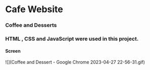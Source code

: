 # Cafe Website

### Coffee and Desserts


### HTML , CSS and JavaScript were used in this project.

#### Screen
![](Coffee and Dessert - Google Chrome 2023-04-27 22-56-31.gif)
